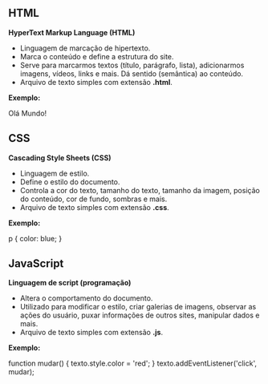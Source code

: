 ## HTML  
**HyperText Markup Language (HTML)**  
- Linguagem de marcação de hipertexto.  
- Marca o conteúdo e define a estrutura do site.  
- Serve para marcarmos textos (título, parágrafo, lista), adicionarmos imagens, vídeos, links e mais. Dá sentido (semântica) ao conteúdo.  
- Arquivo de texto simples com extensão **.html**.  

**Exemplo:**  

<p>Olá Mundo!</p>

## CSS
**Cascading Style Sheets (CSS)**  
- Linguagem de estilo.  
- Define o estilo do documento.  
- Controla a cor do texto, tamanho do texto, tamanho da imagem, posição do conteúdo, cor de fundo, sombras e mais.  
- Arquivo de texto simples com extensão **.css**.  

**Exemplo:**  

p {
  color: blue;
}

## JavaScript  
**Linguagem de script (programação)**  
- Altera o comportamento do documento.  
- Utilizado para modificar o estilo, criar galerias de imagens, observar as ações do usuário, puxar informações de outros sites, manipular dados e mais.  
- Arquivo de texto simples com extensão **.js**.  

**Exemplo:**  

function mudar() {
  texto.style.color = 'red';
}
texto.addEventListener('click', mudar);


